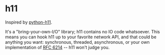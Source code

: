 # h11

Inspired by [python-h11](https://github.com/python-hyper/h11).

It's a "bring-your-own-I/O" library; h11 contains no IO code whatsoever. This means you can hook h11 up to your favorite network API, and that could be anything you want: synchronous, threaded, asynchronous, or your own implementation of [RFC 6214](https://tools.ietf.org/html/rfc6214) -- h11 won't judge you.
